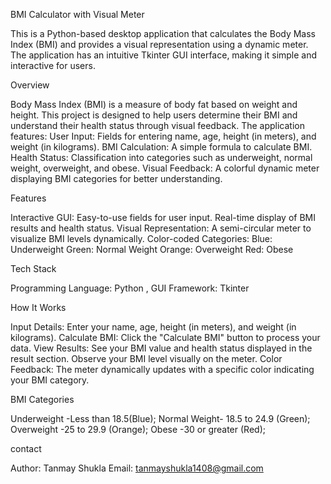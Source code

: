 
BMI Calculator with Visual Meter   

This is a Python-based desktop application that calculates the Body Mass Index (BMI) and provides a visual representation using a dynamic meter. The application has an intuitive Tkinter GUI interface, making it simple and interactive for users.

Overview

Body Mass Index (BMI) is a measure of body fat based on weight and height. This project is designed to help users determine their BMI and understand their health status through visual feedback.
The application features:
User Input: Fields for entering name, age, height (in meters), and weight (in kilograms).
BMI Calculation: A simple formula to calculate BMI.
Health Status: Classification into categories such as underweight, normal weight, overweight, and obese.
Visual Feedback: A colorful dynamic meter displaying BMI categories for better understanding.

Features

Interactive GUI:
Easy-to-use fields for user input.
Real-time display of BMI results and health status.
Visual Representation:
A semi-circular meter to visualize BMI levels dynamically.
Color-coded Categories:
Blue: Underweight
Green: Normal Weight
Orange: Overweight
Red: Obese

Tech Stack

Programming Language: Python ,
GUI Framework: Tkinter

How It Works

Input Details:
Enter your name, age, height (in meters), and weight (in kilograms).
Calculate BMI:
Click the "Calculate BMI" button to process your data.
View Results:
See your BMI value and health status displayed in the result section.
Observe your BMI level visually on the meter.
Color Feedback:
The meter dynamically updates with a specific color indicating your BMI category.

BMI Categories

Underweight	-Less than 18.5(Blue);
Normal Weight-	18.5 to 24.9	(Green);
Overweight	-25 to 29.9	(Orange);
Obese	-30 or greater	(Red);


contact

Author: Tanmay Shukla
Email: tanmayshukla1408@gmail.com
